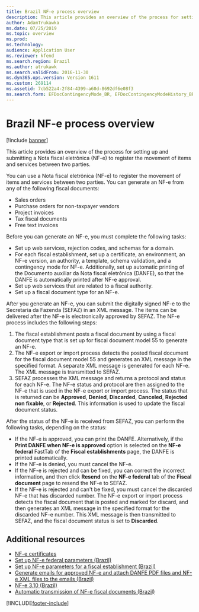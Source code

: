 ```yaml
---
title: Brazil NF-e process overview
description: This article provides an overview of the process for setting up and submitting a Nota fiscal eletrônica (NF-e) to register the movement of items and services between two parties.
author: AdamTrukawka
ms.date: 07/25/2019
ms.topic: overview
ms.prod: 
ms.technology: 
audience: Application User
ms.reviewer: kfend
ms.search.region: Brazil
ms.author: atrukawk
ms.search.validFrom: 2016-11-30
ms.dyn365.ops.version: Version 1611
ms.custom: 269114
ms.assetid: 7cb522a4-2f84-4399-a60d-8692df6e08f3
ms.search.form: EFDocContingencyMode_BR, EFDocContingencyModeHistory_BR, EFDocCorrectionLetter_BR, EFDocEmailAccountConfiguration_BR, EFDocEmailStatus_BR, EFDocHist_BR, EFDocParameters_BR, EFDocServiceInquire_BR, FiscalDocument_BR
---
```


# Brazil NF-e process overview 

[!include [banner](../../includes/banner.md)]

This article provides an overview of the process for setting up and submitting a Nota fiscal eletrônica (NF-e) to register the movement of items and services between two parties.

You can use a Nota fiscal eletrônica (NF-e) to register the movement of items and services between two parties. You can generate an NF-e from any of the following fiscal documents:

-   Sales orders
-   Purchase orders for non-taxpayer vendors
-   Project invoices
-   Tax fiscal documents
-   Free text invoices

Before you can generate an NF-e, you must complete the following tasks:

-   Set up web services, rejection codes, and schemas for a domain.
-   For each fiscal establishment, set up a certificate, an environment, an NF-e version, an authority, a template, schema validation, and a contingency mode for NF-e. Additionally, set up automatic printing of the Documento auxiliar da Nota fiscal eletrônica (DANFE), so that the DANFE is automatically printed after NF-e approval.
-   Set up web services that are related to a fiscal authority.
-   Set up a fiscal document type for an NF-e.

After you generate an NF-e, you can submit the digitally signed NF-e to the Secretaria da Fazenda (SEFAZ) in an XML message. The items can be delivered after the NF-e is electronically approved by SEFAZ. The NF-e process includes the following steps:

1.  The fiscal establishment posts a fiscal document by using a fiscal document type that is set up for fiscal document model 55 to generate an NF-e.
2.  The NF-e export or import process detects the posted fiscal document for the fiscal document model 55 and generates an XML message in the specified format. A separate XML message is generated for each NF-e. The XML message is transmitted to SEFAZ.
3.  SEFAZ processes the XML message and returns a protocol and status for each NF-e. The NF-e status and protocol are then assigned to the NF-e that is used in the NF-e export or import process. The status that is returned can be **Approved**, **Denied**, **Discarded**, **Canceled**, **Rejected non fixable**, or **Rejected**. This information is used to update the fiscal document status. 

After the status of the NF-e is received from SEFAZ, you can perform the following tasks, depending on the status:

-   If the NF-e is approved, you can print the DANFE. Alternatively, if the **Print DANFE when NF-e is approved** option is selected on the **NF-e federal** FastTab of the **Fiscal establishments** page, the DANFE is printed automatically.
-   If the NF-e is denied, you must cancel the NF-e.
-   If the NF-e is rejected and can be fixed, you can correct the incorrect information, and then click **Resend** on the **NF-e federal** tab of the **Fiscal document** page to resend the NF-e to SEFAZ.
-   If the NF-e is rejected and can't be fixed, you must cancel the discarded NF-e that has discarded number. The NF-e export or import process detects the fiscal document that is posted and marked for discard, and then generates an XML message in the specified format for the discarded NF-e number. This XML message is then transmitted to SEFAZ, and the fiscal document status is set to **Discarded**.


## Additional resources

 - [NF-e certificates](latam-bra-nfe-certs.md)
 - [Set up NF-e federal parameters (Brazil)](br-00053-1-set-up-nf-e-federal-parameters.md)
 - [Set up NF-e parameters for a fiscal establishment (Brazil)](br-00053-2-set-up-nf-e-parameters-fiscal-establishment.md)
 - [Generate emails for approved NF-e and attach DANFE PDF files and NF-e XML files to the emails (Brazil)](br-00053-3-generate-emails-approved-nf-e-attach-danfe-pdf-files-nf-e-xml-files-emails.md)
 - [NF-e 3.10 (Brazil)](br-00053-nf-e-3-10.md)
 - [Automatic transmission of NF-e fiscal documents (Brazil)](br-00058-automatic-transmission-nf-e-fiscal-documents.md)



[!INCLUDE[footer-include](../../../includes/footer-banner.md)]
